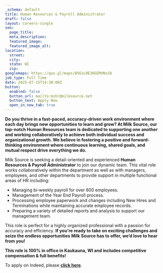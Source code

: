 ```yaml
---
_schema: default
title: Human Resources & Payroll Administrator
draft: false
layout: careers-single
seo:
  page_title:
  meta_description:
  featured_image:
  featured_image_alt:
location:
  street:
  city:
  state: WI
  zip:
googlemaps: https://goo.gl/maps/8hEsLRE36GEMXNsS8
job_type: Full Time
date: 2025-07-15T14:30:00Z
button:
  enabled: false
  button_url: mailto:mshr@milksource.net
  button_text: Apply Now
  open_in_new_tab: true
---
```

**Do you thrive in a fast-paced, accuracy-driven work environment where each day brings new opportunities to learn and grow? At Milk Source, our top-notch Human Resources team is dedicated to supporting one another and working collaboratively to achieve both individual success and organizational growth. We believe in fostering a positive and forward-thinking environment where continuous learning, shared goals, and mutual respect drive everything we do.**

Milk Source is seeking a detail-oriented and experienced **Human Resources & Payroll Administrator** to join our dynamic team. This vital role works collaboratively within the department as well as with managers, employees, and other departments to provide support in multiple functional areas of HR including:

* Managing bi-weekly payroll for over 600 employees.
* Management of the Year End Payroll process.
* Processing employee paperwork and changes including New Hires and Terminations while maintaining accurate employee records.
* Preparing a variety of detailed reports and analysis to support our management team.

This role is perfect for a highly organized professional with a passion for accuracy and efficiency. **If you're ready to take on exciting challenges and seize the endless opportunities Milk Source has to offer, we’d love to hear from you!**

**This role is 100% in office in Kaukauna, WI and includes competitive compensation & full benefits!**

To apply on Indeed, please <a href="https://www.indeed.com/job/human-resourcespayroll-administrator-a58a200e30fb3101" target="_blank" rel="noreferrer nofollow noopener"><strong>click here</strong></a>.